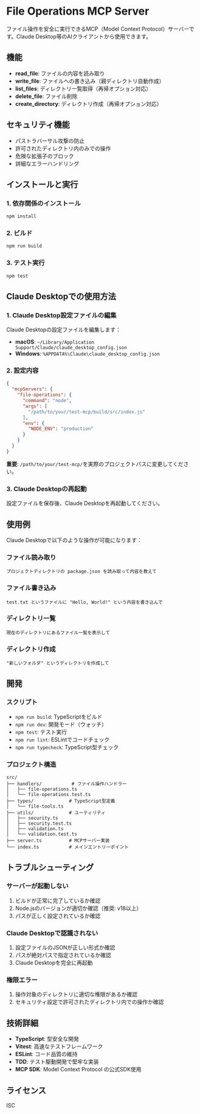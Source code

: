 # File Operations MCP Server

ファイル操作を安全に実行できるMCP（Model Context Protocol）サーバーです。Claude Desktop等のAIクライアントから使用できます。

## 機能

- **read_file**: ファイルの内容を読み取り
- **write_file**: ファイルへの書き込み（親ディレクトリ自動作成）
- **list_files**: ディレクトリ一覧取得（再帰オプション対応）
- **delete_file**: ファイル削除
- **create_directory**: ディレクトリ作成（再帰オプション対応）

## セキュリティ機能

- パストラバーサル攻撃の防止
- 許可されたディレクトリ内のみでの操作
- 危険な拡張子のブロック
- 詳細なエラーハンドリング

## インストールと実行

### 1. 依存関係のインストール

```bash
npm install
```

### 2. ビルド

```bash
npm run build
```

### 3. テスト実行

```bash
npm test
```

## Claude Desktopでの使用方法

### 1. Claude Desktop設定ファイルの編集

Claude Desktopの設定ファイルを編集します：

- **macOS**: `~/Library/Application Support/Claude/claude_desktop_config.json`
- **Windows**: `%APPDATA%\Claude\claude_desktop_config.json`

### 2. 設定内容

```json
{
  "mcpServers": {
    "file-operations": {
      "command": "node",
      "args": [
        "/path/to/your/test-mcp/build/src/index.js"
      ],
      "env": {
        "NODE_ENV": "production"
      }
    }
  }
}
```

**重要**: `/path/to/your/test-mcp/`を実際のプロジェクトパスに変更してください。

### 3. Claude Desktopの再起動

設定ファイルを保存後、Claude Desktopを再起動してください。

## 使用例

Claude Desktopで以下のような操作が可能になります：

### ファイル読み取り

```
プロジェクトディレクトリの package.json を読み取って内容を教えて
```

### ファイル書き込み

```
test.txt というファイルに "Hello, World!" という内容を書き込んで
```

### ディレクトリ一覧

```
現在のディレクトリにあるファイル一覧を表示して
```

### ディレクトリ作成

```
"新しいフォルダ" というディレクトリを作成して
```

## 開発

### スクリプト

- `npm run build`: TypeScriptをビルド
- `npm run dev`: 開発モード（ウォッチ）
- `npm test`: テスト実行
- `npm run lint`: ESLintでコードチェック
- `npm run typecheck`: TypeScript型チェック

### プロジェクト構造

```
src/
├── handlers/           # ファイル操作ハンドラー
│   ├── file-operations.ts
│   └── file-operations.test.ts
├── types/             # TypeScript型定義
│   └── file-tools.ts
├── utils/             # ユーティリティ
│   ├── security.ts
│   ├── security.test.ts
│   ├── validation.ts
│   └── validation.test.ts
├── server.ts          # MCPサーバー実装
└── index.ts           # メインエントリーポイント
```

## トラブルシューティング

### サーバーが起動しない

1. ビルドが正常に完了しているか確認
2. Node.jsのバージョンが適切か確認（推奨: v18以上）
3. パスが正しく設定されているか確認

### Claude Desktopで認識されない

1. 設定ファイルのJSONが正しい形式か確認
2. パスが絶対パスで指定されているか確認
3. Claude Desktopを完全に再起動

### 権限エラー

1. 操作対象のディレクトリに適切な権限があるか確認
2. セキュリティ設定で許可されたディレクトリ内での操作か確認

## 技術詳細

- **TypeScript**: 型安全な開発
- **Vitest**: 高速なテストフレームワーク
- **ESLint**: コード品質の維持
- **TDD**: テスト駆動開発で堅牢な実装
- **MCP SDK**: Model Context Protocol の公式SDK使用

## ライセンス

ISC